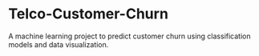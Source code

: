 # Telco-Customer-Churn
A machine learning project to predict customer churn using classification models and data visualization.
